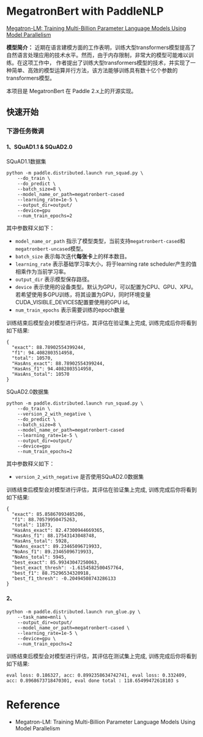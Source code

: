 # MegatronBert with PaddleNLP

[Megatron-LM: Training Multi-Billion Parameter Language Models Using Model Parallelism](https://arxiv.org/pdf/1909.08053.pdf)

**模型简介：**
近期在语言建模方面的工作表明，训练大型transformers模型提高了自然语言处理应用的技术水平。然而，由于内存限制，非常大的模型可能难以训练。在这项工作中，
作者提出了训练大型transformers模型的技术，并实现了一种简单、高效的模型运算并行方法，该方法能够训练具有数十亿个参数的transformers模型。

本项目是 MegatronBert 在 Paddle 2.x上的开源实现。

## 快速开始

### 下游任务微调

#### 1、SQuAD1.1 & SQuAD2.0
SQuAD1.1数据集

```shell
python -m paddle.distributed.launch run_squad.py \
    --do_train \
    --do_predict \
    --batch_size=8 \
    --model_name_or_path=megatronbert-cased
    --learning_rate=1e-5 \
    --output_dir=output/
    --device=gpu
    --num_train_epochs=2
```
其中参数释义如下：
- `model_name_or_path` 指示了模型类型，当前支持`megatronbert-cased`和`megatronbert-uncased`模型。
- `batch_size` 表示每次迭代**每张卡**上的样本数目。
- `learning_rate` 表示基础学习率大小，将于learning rate scheduler产生的值相乘作为当前学习率。
- `output_dir` 表示模型保存路径。
- `device` 表示使用的设备类型。默认为GPU，可以配置为CPU、GPU、XPU。若希望使用多GPU训练，将其设置为GPU，同时环境变量CUDA_VISIBLE_DEVICES配置要使用的GPU id。
- `num_train_epochs` 表示需要训练的epoch数量

训练结束后模型会对模型进行评估，其评估在验证集上完成, 训练完成后你将看到如下结果:
```text
{
  "exact": 88.78902554399244,
  "f1": 94.4082803514958,
  "total": 10570,
  "HasAns_exact": 88.78902554399244,
  "HasAns_f1": 94.4082803514958,
  "HasAns_total": 10570
}
```

SQuAD2.0数据集
```shell
python -m paddle.distributed.launch run_squad.py \
    --do_train \
    --version_2_with_negative \
    --do_predict \
    --batch_size=8 \
    --model_name_or_path=megatronbert-cased
    --learning_rate=1e-5 \
    --output_dir=output/
    --device=gpu
    --num_train_epochs=2
```

其中参数释义如下：
- `version_2_with_negative`  是否使用SQuAD2.0数据集

训练结束后模型会对模型进行评估，其评估在验证集上完成, 训练完成后你将看到如下结果:
```text
{
  "exact": 85.85867093405206,
  "f1": 88.70579950475263,
  "total": 11873,
  "HasAns_exact": 82.47300944669365,
  "HasAns_f1": 88.17543143048748,
  "HasAns_total": 5928,
  "NoAns_exact": 89.23465096719933,
  "NoAns_f1": 89.23465096719933,
  "NoAns_total": 5945,
  "best_exact": 85.99343047250063,
  "best_exact_thresh": -1.6154582500457764,
  "best_f1": 88.75296534320918,
  "best_f1_thresh": -0.20494508743286133
}
```

#### 2、

```shell
python -m paddle.distributed.launch run_glue.py \
    --task_name=mnli \
    --output_dir=output/
    --model_name_or_path=megatronbert-cased \
    --learning_rate=1e-5 \
    --device=gpu \
    --num_train_epochs=2
```
训练结束后模型会对模型进行评估，其评估在测试集上完成, 训练完成后你将看到如下结果:
```text
eval loss: 0.186327, acc: 0.8992358634742741, eval loss: 0.332409, acc: 0.8968673718470301, eval done total : 118.65499472618103 s
```

# Reference

* Megatron-LM: Training Multi-Billion Parameter Language Models Using Model Parallelism
